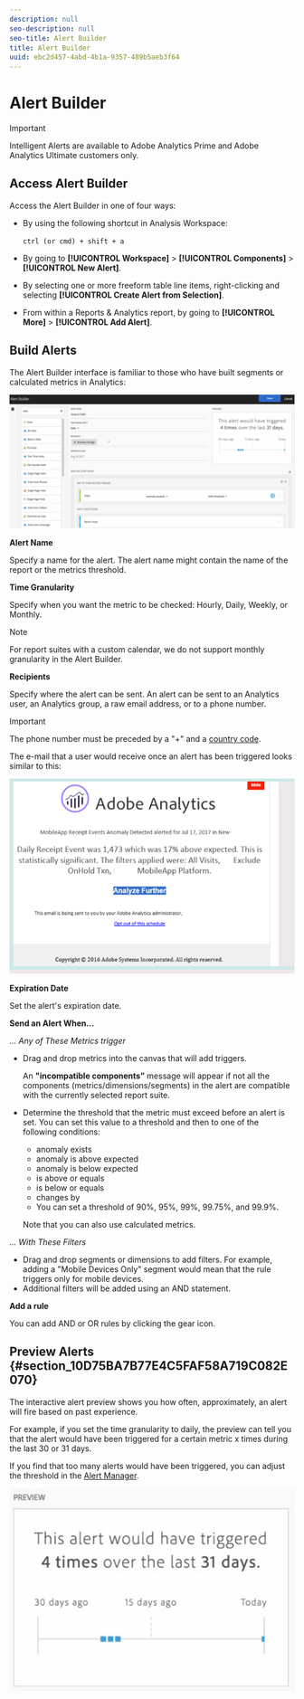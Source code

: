 ```yaml
---
description: null
seo-description: null
seo-title: Alert Builder
title: Alert Builder
uuid: ebc2d457-4abd-4b1a-9357-489b5aeb3f64
---
```


# Alert Builder

>[!IMPORTANT]
>
>Intelligent Alerts are available to Adobe Analytics Prime and Adobe Analytics Ultimate customers only.

## Access Alert Builder

Access the Alert Builder in one of four ways:

* By using the following shortcut in Analysis Workspace:

  `ctrl (or cmd) + shift + a` 
* By going to **[!UICONTROL Workspace]** > **[!UICONTROL Components]** > **[!UICONTROL New Alert]**. 
* By selecting one or more freeform table line items, right-clicking and selecting **[!UICONTROL Create Alert from Selection]**. 
* From within a Reports & Analytics report, by going to **[!UICONTROL More]** > **[!UICONTROL Add Alert]**.

## Build Alerts

The Alert Builder interface is familiar to those who have built segments or calculated metrics in Analytics:

![](assets/alert_builder.png)

<!--Meike, I edited this table for validation -->

**Alert Name**

Specify a name for the alert. The alert name might contain the name of the report or the metrics threshold.

**Time Granularity**

Specify when you want the metric to be checked: Hourly, Daily, Weekly, or Monthly.

>[!NOTE]
>
>For report suites with a custom calendar, we do not support monthly granularity in the Alert Builder.

**Recipients**

Specify where the alert can be sent. An alert can be sent to an Analytics user, an Analytics group, a raw email address, or to a phone number.

>[!IMPORTANT]
>
>The phone number must be preceded by a "+" and a [country code](https://countrycode.org/).

The e-mail that a user would receive once an alert has been triggered looks similar to this:

![](assets/alerts-email.PNG)

**Expiration Date**

Set the alert's expiration date.

**Send an Alert When...**

*... Any of These Metrics trigger*

* Drag and drop metrics into the canvas that will add triggers.

  An **"incompatible components”** message will appear if not all the components (metrics/dimensions/segments) in the alert are compatible with the currently selected report suite.
* Determine the threshold that the metric must exceed before an alert is set. You can set this value to a threshold and then to one of the following conditions:

  *   anomaly exists
  *   anomaly is above expected
  *   anomaly is below expected
  *   is above or equals
  *   is below or equals
  *   changes by
  *   You can set a threshold of 90%, 95%, 99%, 99.75%, and 99.9%.

  Note that you can also use calculated metrics.

*... With These Filters*

* Drag and drop segments or dimensions to add filters. For example, adding a "Mobile Devices Only" segment would mean that the rule triggers only for mobile devices.
* Additional filters will be added using an AND statement.

**Add a rule**

You can add AND or OR rules by clicking the gear icon.

## Preview Alerts {#section_10D75BA7B77E4C5FAF58A719C082E070}

The interactive alert preview shows you how often, approximately, an alert will fire based on past experience.

For example, if you set the time granularity to daily, the preview can tell you that the alert would have been triggered for a certain metric x times during the last 30 or 31 days.

If you find that too many alerts would have been triggered, you can adjust the threshold in the [Alert Manager](/help/components/c-alerts/alert-manager.md).

![](assets/alert_preview.png)
